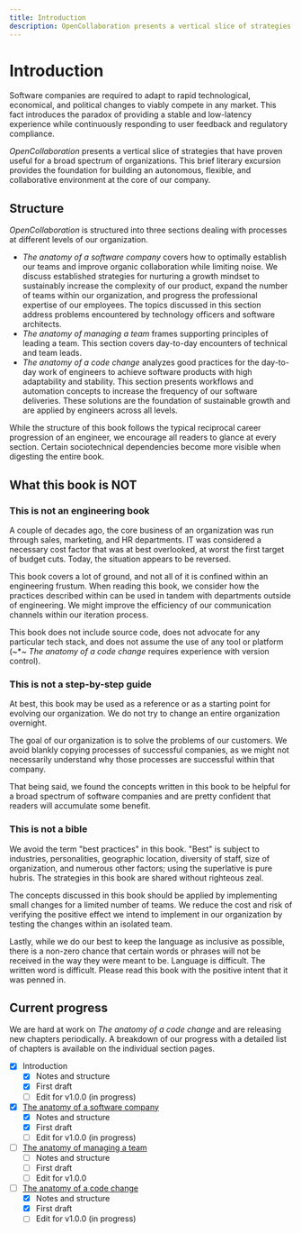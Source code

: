 ```yaml
---
title: Introduction
description: OpenCollaboration presents a vertical slice of strategies that have proven useful for a broad spectrum of organizations. This brief literary excursion provides the foundation for building an autonomous, flexible, and collaborative environment at the core of our company.
---
```


# Introduction

Software companies are required to adapt to rapid technological, economical, and political changes to viably compete in any market. This fact introduces the paradox of providing a stable and low-latency experience while continuously responding to user feedback and regulatory compliance.

*OpenCollaboration* presents a vertical slice of strategies that have proven useful for a broad spectrum of organizations. This brief literary excursion provides the foundation for building an autonomous, flexible, and collaborative environment at the core of our company.

## Structure

*OpenCollaboration* is structured into three sections dealing with processes at different levels of our organization.

- *The anatomy of a software company* covers how to optimally establish our teams and improve organic collaboration while limiting noise. We discuss established strategies for nurturing a growth mindset to sustainably increase the complexity of our product, expand the number of teams within our organization, and progress the professional expertise of our employees. The topics discussed in this section address problems encountered by technology officers and software architects.
- *The anatomy of managing a team* frames supporting principles of leading a team. This section covers day-to-day encounters of technical and team leads.
- *The anatomy of a code change* analyzes good practices for the day-to-day work of engineers to achieve software products with high adaptability and stability. This section presents workflows and automation concepts to increase the frequency of our software deliveries. These solutions are the foundation of sustainable growth and are applied by engineers across all levels.

While the structure of this book follows the typical reciprocal career progression of an engineer, we encourage all readers to glance at every section. Certain sociotechnical dependencies become more visible when digesting the entire book.

## What this book is NOT

### This is not an engineering book

A couple of decades ago, the core business of an organization was run through sales, marketing, and HR departments. IT was considered a necessary cost factor that was at best overlooked, at worst the first target of budget cuts. Today, the situation appears to be reversed.

This book covers a lot of ground, and not all of it is confined within an engineering frustum. When reading this book, we consider how the practices described within can be used in tandem with departments outside of engineering. We might improve the efficiency of our communication channels within our iteration process.

This book does not include source code, does not advocate for any particular tech stack, and does not assume the use of any tool or platform (~*~ *The anatomy of a code change* requires experience with version control).

### This is not a step-by-step guide

At best, this book may be used as a reference or as a starting point for evolving our organization. We do not try to change an entire organization overnight.

The goal of our organization is to solve the problems of our customers. We avoid blankly copying processes of successful companies, as we might not necessarily understand why those processes are successful within that company.

That being said, we found the concepts written in this book to be helpful for a broad spectrum of software companies and are pretty confident that readers will accumulate some benefit.

### This is not a bible

We avoid the term "best practices" in this book. "Best" is subject to industries, personalities, geographic location, diversity of staff, size of organization, and numerous other factors; using the superlative is pure hubris. The strategies in this book are shared without righteous zeal.

The concepts discussed in this book should be applied by implementing small changes for a limited number of teams. We reduce the cost and risk of verifying the positive effect we intend to implement in our organization by testing the changes within an isolated team.

Lastly, while we do our best to keep the language as inclusive as possible, there is a non-zero chance that certain words or phrases will not be received in the way they were meant to be. Language is difficult. The written word is difficult. Please read this book with the positive intent that it was penned in.

## Current progress

We are hard at work on *The anatomy of a code change* and are releasing new chapters periodically. A breakdown of our progress with a detailed list of chapters is available on the individual section pages.

- [x] Introduction
    - [x] Notes and structure
    - [x] First draft
    - [ ] Edit for v1.0.0 (in progress)
- [x] [The anatomy of a software company](../anatomy-of-a-software-company/README.md)
    - [x] Notes and structure
    - [x] First draft
    - [ ] Edit for v1.0.0 (in progress)
- [ ] [The anatomy of managing a team](../anatomy-of-managing-a-team/README.md)
    - [ ] Notes and structure
    - [ ] First draft
    - [ ] Edit for v1.0.0
- [ ] [The anatomy of a code change](../anatomy-of-a-code-change/README.md)
    - [x] Notes and structure
    - [x] First draft
    - [ ] Edit for v1.0.0 (in progress)
